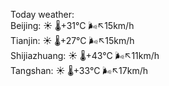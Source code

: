 Today weather:  
Beijing: ☀️   🌡️+31°C 🌬️↖15km/h  
Tianjin: ☀️   🌡️+27°C 🌬️↖15km/h  
Shijiazhuang: ☀️   🌡️+43°C 🌬️↖11km/h  
Tangshan: ☀️   🌡️+33°C 🌬️↖17km/h  
